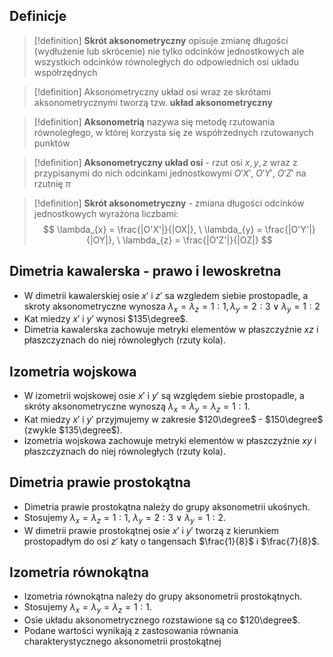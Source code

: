 ## Definicje
>[!definition]
**Skrót aksonometryczny** opisuje zmianę długości (wydłużenie lub skrócenie) nie tylko odcinków jednostkowych ale wszystkich odcinków równoległych do odpowiednich osi układu współrzędnych

>[!definition]
Aksonometryczny układ osi wraz ze skrótami aksonometrycznymi tworzą tzw. **układ aksonometryczny**

>[!definition]
**Aksonometrią** nazywa się metodę rzutowania równoległego, w której korzysta się ze współrzednych rzutowanych punktów

>[!definition]
**Aksonometryczny układ osi** - rzut osi $x, y, z$ wraz z przypisanymi do nich odcinkami jednostkowymi $O'X', \ O'Y', \ O'Z'$ na rzutnię $\pi$

>[!definition]
**Skrót aksonometryczny** - zmiana długości odcinków jednostkowych wyrażona liczbami: $$
\lambda_{x} = \frac{|O'X'|}{|OX|}, \
\lambda_{y} = \frac{|O'Y'|}{|OY|}, \
\lambda_{z} = \frac{|O'Z'|}{|OZ|}
$$
## Dimetria kawalerska - prawo i lewoskretna
- W dimetrii kawalerskiej osie $x'$ i $z'$ sa wzgledem siebie prostopadle, a skroty aksonometryczne wynosza $\lambda_{x}=\lambda_{z}=1:1, \lambda_{y}=2:3 \vee \lambda_{y}=1:2$
- Kat miedzy $x'$ i $y'$ wynosi $135\degree$.
- Dimetria kawalerska zachowuje metryki elementów w płaszczyźnie $xz$ i płaszczyznach do niej równoległych (rzuty kola).
## Izometria wojskowa
- W izometrii wojskowej osie $x'$ i $y'$ są względem siebie prostopadle, a skróty aksonometryczne wynoszą $\lambda_{x}=\lambda_{y}=\lambda_{z}=1:1$.
- Kat miedzy $x'$ i $y'$ przyjmujemy w zakresie $120\degree$ - $150\degree$ (zwykle $135\degree$).
- Izometria wojskowa zachowuje metryki elementów w płaszczyźnie $xy$ i płaszczyznach do niej równoległych (rzuty kola).
## Dimetria prawie prostokątna
- Dimetria prawie prostokątna należy do grupy aksonometrii ukośnych.
- Stosujemy $\lambda_{x}=\lambda_{z}=1:1, \ \lambda_{y}=2:3 \ \vee \ \lambda_{y}=1:2$.
- W dimetrii prawie prostokątnej osie $x'$ i $y'$ tworzą z kierunkiem prostopadłym do osi $z'$ katy o tangensach $\frac{1}{8}$ i $\frac{7}{8}$.
## Izometria równokątna
- Izometria równokątna należy do grupy aksonometrii prostokątnych.
- Stosujemy $\lambda_{x}=\lambda_{y}=\lambda_{z}=1:1$.
- Osie układu aksonometrycznego rozstawione są co $120\degree$.
- Podane wartości wynikają z zastosowania równania charakterystycznego aksonometrii prostokątnej

